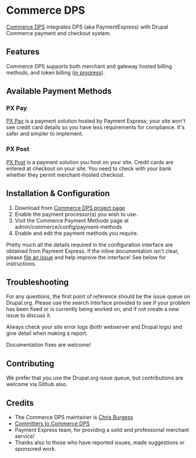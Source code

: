 # Commerce DPS

[Commerce DPS](http://drupal.org/project/commerce_dps) integrates DPS
(aka PaymentExpress) with Drupal Commerce payment and checkout system.

## Features

Commerce DPS supports both merchant and gateway hosted billing methods, and
token billing ([in progress](https://drupal.org/node/2397663)).

## Available Payment Methods

### PX Pay

[PX Pay](https://www.paymentexpress.com/Products/Ecommerce/Payment_Express_Hosted)
is a payment solution hosted by Payment Express; your site won't see credit
card details so you have less requirements for compliance. It's safer and
simpler to implement.

### PX Post

[PX Post](https://www.paymentexpress.com/Technical_Resources/Ecommerce_NonHosted/PxPost)
is a payment solution you host on your site. Credit cards are entered at
checkout on your site. You need to check with your bank whether they permit
merchant-hosted checkout.

## Installation & Configuration

1. Download from [Commerce DPS project page](http://drupal.org/project/commerce_dps)
2. Enable the payment processor(s) you wish to use.
3. Visit the Commerce Payment Methods page at admin/commerce/config/payment-methods
4. Enable and edit the payment methods you require.

Pretty much all the details required in the configuration interface are
obtained from Payment Express. If the inline documentation isn't clear, please
[file an issue](https://www.drupal.org/project/issues/commerce_dps) and help
improve the interface! See below for instructions.

## Troubleshooting

For any questions, the first point of reference should be the issue queue on
Drupal.org. Please use the search interface provided to see if your problem has
been fixed or is currently being worked on, and if not create a new issue to
discuss it.

Always check your site error logs (both webserver and Drupal logs) and give
detail when making a report.

Documentation fixes are welcome!

## Contributing

We prefer that you use the Drupal.org issue queue, but contributions are
welcome via Github also.

## Credits

* The Commerce DPS maintainer is [Chris Burgess](https://drupal.org/user/76026)
* [Committers to Commerce DPS](https://www.drupal.org/node/1496210/committers)
* Payment Express team, for providing a solid and professional merchant
  service!
* Thanks also to those who have reported issues, made suggestions or sponsored
  work.
